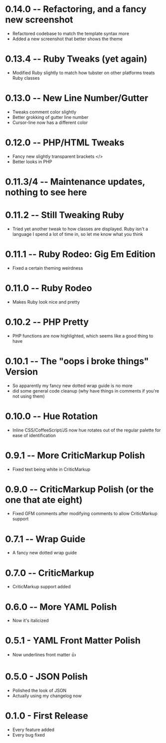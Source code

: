 # 0.14.0 -- Refactoring, and a fancy new screenshot
- Refactored codebase to match the template syntax more
- Added a new screenshot that better shows the theme

# 0.13.4 -- Ruby Tweaks (yet again)
- Modified Ruby slightly to match how tubster on other platforms treats Ruby classes

# 0.13.0 -- New Line Number/Gutter
- Tweaks comment color slightly
- Better grokking of gutter line number
- Cursor-line now has a different color

# 0.12.0 -- PHP/HTML Tweaks
- Fancy new slightly transparent brackets </>
- Better looks in PHP

# 0.11.3/4 -- Maintenance updates, nothing to see here
# 0.11.2 -- Still Tweaking Ruby
- Tried yet another tweak to how classes are displayed. Ruby isn't a language I spend a lot of time in, so let me know what you think

# 0.11.1 -- Ruby Rodeo: Gig Em Edition
- Fixed a certain theming weirdness

# 0.11.0 -- Ruby Rodeo
- Makes Ruby look nice and pretty

# 0.10.2 -- PHP Pretty
- PHP functions are now highlighted, which seems like a good thing to have

# 0.10.1 -- The "oops i broke things" Version
- So apparently my fancy new dotted wrap guide is no more
- did some general code cleanup (why have things in comments if you're not using them)

# 0.10.0 -- Hue Rotation
- Inline CSS/CoffeeScript/JS now hue rotates out of the regular palette for ease of identification

# 0.9.1 -- More CriticMarkup Polish
- Fixed text being white in CriticMarkup

# 0.9.0 -- CriticMarkup Polish (or the one that ate eight)
- Fixed GFM comments after modifying comments to allow CriticMarkup support

# 0.7.1 -- Wrap Guide
- A fancy new dotted wrap guide

# 0.7.0 -- CriticMarkup
- CriticMarkup support added

# 0.6.0 -- More YAML Polish
- Now it's italicized

# 0.5.1 - YAML Front Matter Polish
- Now underlines front matter :thumbsup:

# 0.5.0 - JSON Polish
- Polished the look of JSON
- Actually using my changelog now

# 0.1.0 - First Release
- Every feature added
- Every bug fixed
